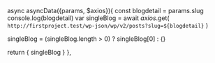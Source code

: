 async asyncData({params, $axios}){
  const blogdetail = params.slug
  console.log(blogdetail)
  var singleBlog = await $axios.$get(
    `http://firstproject.test/wp-json/wp/v2/posts?slug=${blogdetail}`
  )

  singleBlog = (singleBlog.length > 0) ? singleBlog[0] : {}

  return { singleBlog }
},